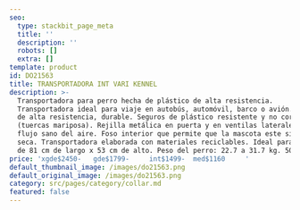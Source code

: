 ```yaml
---
seo:
  type: stackbit_page_meta
  title: ''
  description: ''
  robots: []
  extra: []
template: product
id: DO21563
title: TRANSPORTADORA INT VARI KENNEL
description: >-
  Transportadora para perro hecha de plástico de alta resistencia.
  Transportadora ideal para viaje en autobús, automóvil, barco o avión. Plástico
  de alta resistencia, durable. Seguros de plástico resistente y no corrosivo
  (tuercas mariposa). Rejilla metálica en puerta y en ventilas laterales para un
  flujo sano del aire. Foso interior que permite que la mascota este siempre
  seca. Transportadora elaborada con materiales reciclables. Ideal para perros
  de 81 cm de largo x 53 cm de alto. Peso del perro: 22.7 a 31.7 kg. 50 a 70 lb
price: 'xgde$2450-   gde$1799-     int$1499-  med$1160     '
default_thumbnail_image: /images/do21563.png
default_original_image: /images/do21563.png
category: src/pages/category/collar.md
featured: false
---
```

